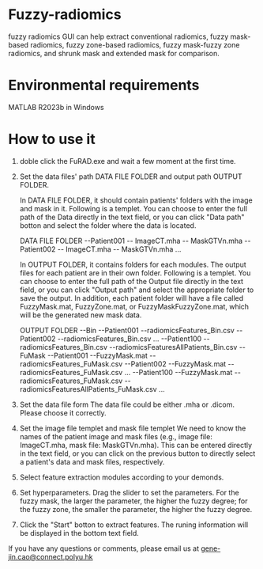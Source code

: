 # Fuzzy-radiomics
fuzzy radiomics GUI can help extract conventional radiomics, fuzzy mask-based radiomics, fuzzy zone-based radiomics, fuzzy mask-fuzzy zone radiomics, and shrunk mask and extended mask for comparison.

# Environmental requirements
MATLAB R2023b in Windows

# How to use it
1. doble click the FuRAD.exe and wait a few moment at the first time.
2. Set the data files' path DATA FILE FOLDER and output path OUTPUT FOLDER.

   In DATA FILE FOLDER, it should contain patients' folders with the image and mask in it. Following is a templet. You can choose to enter the full path of the Data directly in the text field, or you can click "Data path" botton and select the folder where the data is located.
   
   DATA FILE FOLDER
   --Patient001
     -- ImageCT.mha
     -- MaskGTVn.mha
   --Patient002
     -- ImageCT.mha
     -- MaskGTVn.mha
   ...
   
   In OUTPUT FOLDER, it contains folders for each modules. The output files for each patient are in their own folder. Following is a templet. You can choose to enter the full path of the Output file directly in the text field, or you can click "Output path" and select the appropriate folder to save the output. In addition, each patient folder will have a file called FuzzyMask.mat, FuzzyZone.mat, or FuzzyMaskFuzzyZone.mat, which will be the generated new mask data.

   OUTPUT FOLDER
   --Bin
     --Patient001
       --radiomicsFeatures_Bin.csv
     --Patient002
       --radiomicsFeatures_Bin.csv
     ...
     --Patient100
       --radiomicsFeatures_Bin.csv
     --radiomicsFeaturesAllPatients_Bin.csv
   --FuMask
     --Patient001
       --FuzzyMask.mat
       --radiomicsFeatures_FuMask.csv
     --Patient002
       --FuzzyMask.mat
       --radiomicsFeatures_FuMask.csv
     ...
     --Patient100
       --FuzzyMask.mat
       --radiomicsFeatures_FuMask.csv
     --radiomicsFeaturesAllPatients_FuMask.csv
   ...

4. Set the data file form
   The data file could be either .mha or .dicom. Please choose it correctly.
5. Set the image file templet and mask file templet
   We need to know the names of the patient image and mask files (e.g., image file: ImageCT.mha, mask file: MaskGTVn.mha). This can be entered directly in the text field, or you can click on the previous button to directly select a patient's data and mask files, respectively.
6. Select feature extraction modules according to your demonds.
7. Set hyperparameters. Drag the slider to set the parameters. For the fuzzy mask, the larger the parameter, the higher the fuzzy degree; for the fuzzy zone, the smaller the parameter, the higher the fuzzy degree.
8. Click the "Start" botton to extract features. The runing information will be displayed in the bottom text field.

If you have any questions or comments, please email us at gene-jin.cao@connect.polyu.hk
